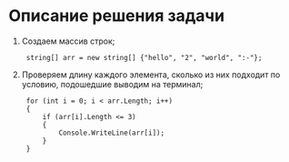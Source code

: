 # **Описание решения задачи**
1. Создаем массив строк;

        string[] arr = new string[] {"hello", "2", "world", ":-"};

2. Проверяем длину каждого элемента, сколько из них подходит по условию, подошедшие выводим на терминал;

        for (int i = 0; i < arr.Length; i++)
        {
            if (arr[i].Length <= 3)
            {
                Console.WriteLine(arr[i]);   
            }
        }
